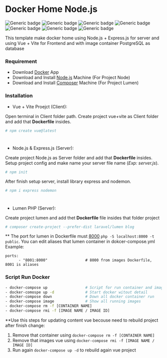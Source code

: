 # Docker Home Node.js
![Generic badge](https://img.shields.io/badge/Lumen.10-PHP.8-blue.svg) ![Generic badge](https://img.shields.io/badge/Node.js-Latest-green.svg) ![Generic badge](https://img.shields.io/badge/Express.js-Latest-green.svg) ![Generic badge](https://img.shields.io/badge/Vue-V.3-blue.svg) ![Generic badge](https://img.shields.io/badge/VITE-V.5-blue.svg) ![Generic badge](https://img.shields.io/badge/PosgreSQL-Latest-green.svg) ![Generic badge](https://img.shields.io/badge/Docker-V.*-red.svg)

This template make docker home using Node.js + Express.js for server and using Vue + Vite for Frontend and with image container PostgreSQL as database

### Requirement

- Download [Docker](https://docs.docker.com/) App 
- Download and Install [Node.js](https://nodejs.org/en/download) Machine (For Project Node)
- Download and Install [Composer](https://getcomposer.org/download/) Machine (For Project Lumen)

### Installation
- Vue + Vite Proejct (Client):

Open terminal in Client folder path. Create project vue+vite as Client folder and add that **Dockerfile** insides.
```sh
# npm create vue@latest
```

#
- Node.js & Express.js (Server):

Create project Node.js as Server folder and add that **Dockerfile** insides. Setup project config and make name your server file name (_Exp: server.js_).
```sh
# npm init
```
After finish setup server, install library express and nodemon.
```sh
# npm i express nodemon
```

#
- Lumen PHP (Server):

Create project lumen and add thet **Dockerfile** file insides that folder project
```sh
# composer create-project --prefer-dist laravel/lumen blog
```
** The port for lumen in Dockerfile must [8000](https://lumen.laravel.com/docs/10.x#:~:text=Serving%20Your%20Application) ``` php -S localhost:8000 -t public ```. You can edit aliases that lumen container in dokcer-compose.yml
Example:
```
ports:
      - "8001:8000"                 # 8000 from images Dockerfile, 8001 is aliases
```

### Script Run Docker
```sh
- docker-compose up                 # Script for run container and image with detail
- docker-comospe up -d              # Start docker witout detail
- docker-compose down               # Down all docker container run
- docker-compose image              # Show all running images
- docker-compose rm -f [CONTAINER NAME]
- docker-compose rmi -f [IMAGE NAME / IMAGE ID]
```
**Use this steps for updating content vue becouse need to rebuild project after finish change:
1. Remove that container using ``` docker-compose rm -f [CONTAINER NAME] ```
2. Remove that images vue using ``` docker-compose rmi -f [IMAGE NAME / IMAGE ID] ```
3. Run again ``` docker-compose up -d ``` to rebuild again vue project
